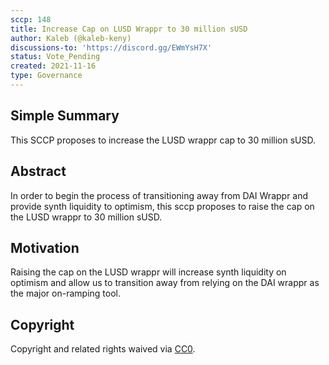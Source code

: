 ```yaml
---
sccp: 148
title: Increase Cap on LUSD Wrappr to 30 million sUSD
author: Kaleb (@kaleb-keny)
discussions-to: 'https://discord.gg/EWmYsH7X'
status: Vote_Pending
created: 2021-11-16
type: Governance
---
```


## Simple Summary
<!--"If you can't explain it simply, you don't understand it well enough." Provide a simplified and layman-accessible explanation of the SCCP.-->

This SCCP proposes to increase the LUSD wrappr cap to 30 million sUSD.

## Abstract
<!--A short (~200 word) description of the variable change proposed.-->

In order to begin the process of transitioning away from DAI Wrappr and provide synth liquidity to optimism, this sccp proposes to raise the cap on the LUSD wrappr to 30 million sUSD.

## Motivation
<!--The motivation is critical for SCCPs that want to update variables within Synthetix. It should clearly explain why the existing variable is not incentive aligned. SCCP submissions without sufficient motivation may be rejected outright.-->

Raising the cap on the LUSD wrappr will increase synth liquidity on optimism and allow us to transition away from relying on the DAI wrappr as the major on-ramping tool.

## Copyright
Copyright and related rights waived via [CC0](https://creativecommons.org/publicdomain/zero/1.0/).